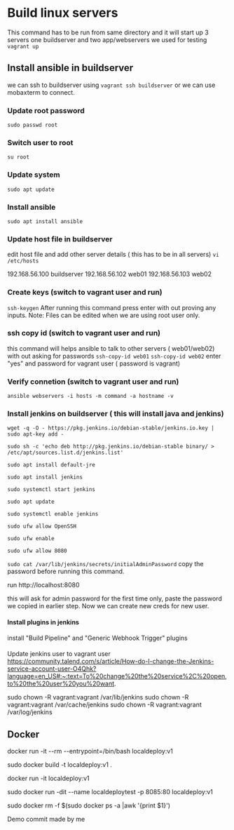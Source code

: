 # Build linux servers

This command has to be run from same directory and it will start up 3 servers
one buildserver and two app/webservers we used for testing 
`vagrant up`

## Install ansible in buildserver

we can ssh to buildserver using 
`vagrant ssh buildserver`
or we can use mobaxterm to connect.

### Update root password
`sudo passwd root`

### Switch user to root
`su root`

### Update system
`sudo apt update`

### Install ansible
`sudo apt install ansible`

### Update host file in buildserver
edit host file and add other server details ( this has to be in all servers)
`vi /etc/hosts`

192.168.56.100 buildserver
192.168.56.102 web01
192.168.56.103 web02


### Create keys (switch to vagrant user and run)
`ssh-keygen`
After running this command press enter with out proving any inputs.
Note: Files can be edited when we are using root user only.

### ssh copy id (switch to vagrant user and run)
this command will helps ansible to talk to other servers ( web01/web02) with out asking for passwords
`ssh-copy-id web01`
`ssh-copy-id web02`
enter "yes" and password for vagrant user ( password is vagrant)

### Verify connetion (switch to vagrant user and run)
`ansible webservers -i hosts -m command -a hostname -v`


### Install jenkins on buildserver ( this will install java and jenkins)
`wget -q -O - https://pkg.jenkins.io/debian-stable/jenkins.io.key | sudo apt-key add -`

`sudo sh -c 'echo deb http://pkg.jenkins.io/debian-stable binary/ > /etc/apt/sources.list.d/jenkins.list'`

`sudo apt install default-jre`

`sudo apt install jenkins`

`sudo systemctl start jenkins`

`sudo apt update`

`sudo systemctl enable jenkins`

`sudo ufw allow OpenSSH`

`sudo ufw enable`

`sudo ufw allow 8080`

`sudo cat /var/lib/jenkins/secrets/initialAdminPassword`
copy the password before running this command.

run http://localhost:8080

this will ask for admin password for the first time only, paste the password we copied in earlier step.
Now we can create new creds for new user.

#### Install plugins in jenkins
install "Build Pipeline" and "Generic Webhook Trigger" plugins



####
Update jenkins user to vagrant user
https://community.talend.com/s/article/How-do-I-change-the-Jenkins-service-account-user-O4Qhk?language=en_US#:~:text=To%20change%20the%20service%2C%20open,to%20the%20user%20you%20want.

sudo chown -R vagrant:vagrant /var/lib/jenkins
sudo chown -R vagrant:vagrant /var/cache/jenkins
sudo chown -R vagrant:vagrant /var/log/jenkins



## Docker
docker run -it --rm --entrypoint=/bin/bash  localdeploy:v1 

sudo docker build -t localdeploy:v1 .


docker run -it   localdeploy:v1 

sudo docker run -dit --name localdeploytest -p 8085:80  localdeploy:v1 

sudo docker rm -f $(sudo docker ps -a |awk '{print $1}')


Demo commit made by me